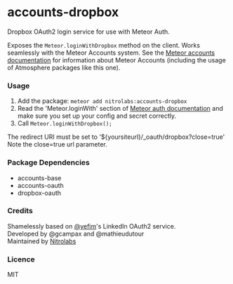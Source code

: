 accounts-dropbox
================

Dropbox OAuth2 login service for use with Meteor Auth.

Exposes the `Meteor.loginWithDropbox` method on the client.
Works seamlessly with the Meteor Accounts system. See the
[Meteor accounts documentation](http://docs.meteor.com/#/basic/accounts)
for information about Meteor Accounts (including the usage of Atmosphere packages like this one).

### Usage

1. Add the package: ```meteor add nitrolabs:accounts-dropbox```
2. Read the 'Meteor.loginWith<ExternalService>' section of [Meteor auth documentation](http://docs.meteor.com/#/full/meteor_loginwithexternalservice) and make sure you set up your config and secret correctly.
3. Call ```Meteor.loginWithDropbox();```

The redirect URI must be set to '${yoursiteurl}/_oauth/dropbox?close=true'
Note the close=true url parameter.

### Package Dependencies

* accounts-base
* accounts-oauth
* dropbox-oauth

### Credits

Shamelessly based on [@yefim](https://github.com/yefim)'s LinkedIn OAuth2 service.<br>
Developed by @gcampax and @mathieudutour<br>
Maintained by [Nitrolabs](http://www.nitrolabs.com)

### Licence
MIT